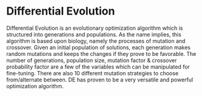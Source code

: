 # Differential Evolution

Differential Evolution is an evolutionary optimization algorithm which is structured into generations and populations. As the name implies, this algorithm is based upon biology, namely the processes of mutation and crossover. Given an initial population of solutions, each generation makes random mutations and keeps the changes if they prove to be favorable. The number of generations, population size, mutation factor & crossover probability factor are a few of the variables which can be manipulated for fine-tuning. There are also 10 different mutation strategies to choose from/alternate between. DE has proven to be a very versatile and powerful optimization algorithm.